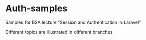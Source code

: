 # Auth-samples

Samples for BSA lecture "Session and Authentication in Laravel"

Different topics are illustrated in different branches.